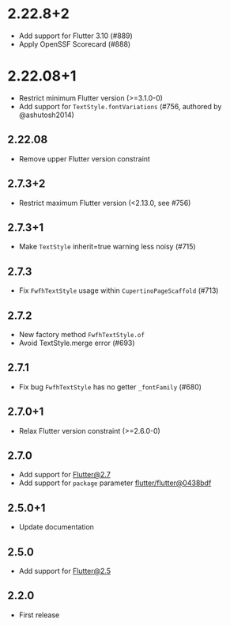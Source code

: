 # 2.22.8+2

- Add support for Flutter 3.10 (#889)
- Apply OpenSSF Scorecard (#888)

# 2.22.08+1

- Restrict minimum Flutter version (>=3.1.0-0)
- Add support for `TextStyle.fontVariations` (#756, authored by @ashutosh2014)

## 2.22.08

- Remove upper Flutter version constraint

## 2.7.3+2

- Restrict maximum Flutter version (<2.13.0, see #756)

## 2.7.3+1

- Make `TextStyle` inherit=true warning less noisy (#715)

## 2.7.3

- Fix `FwfhTextStyle` usage within `CupertinoPageScaffold` (#713)

## 2.7.2

- New factory method `FwfhTextStyle.of`
- Avoid TextStyle.merge error (#693)

## 2.7.1

- Fix bug `FwfhTextStyle` has no getter `_fontFamily` (#680)

## 2.7.0+1

- Relax Flutter version constraint (>=2.6.0-0)

## 2.7.0

- Add support for Flutter@2.7
- Add support for `package` parameter [flutter/flutter@0438bdf](https://github.com/flutter/flutter/commit/0438bdfe126b7e890064e0b81a22ade4bbecc8bf)

## 2.5.0+1

- Update documentation

## 2.5.0

- Add support for Flutter@2.5

## 2.2.0

- First release
